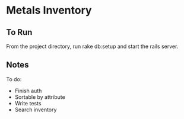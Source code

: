 Metals Inventory
================

To Run
------

From the project directory, run rake db:setup and start the rails server.


Notes
-----

To do:
- Finish auth
- Sortable by attribute
- Write tests
- Search inventory
